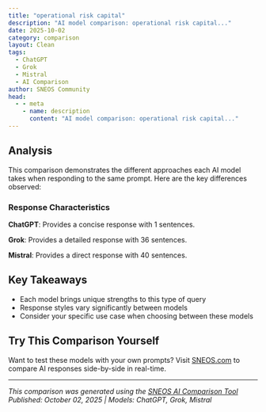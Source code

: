 ```yaml
---
title: "operational risk capital"
description: "AI model comparison: operational risk capital..."
date: 2025-10-02
category: comparison
layout: Clean
tags:
  - ChatGPT
  - Grok
  - Mistral
  - AI Comparison
author: SNEOS Community
head:
  - - meta
    - name: description
      content: "AI model comparison: operational risk capital..."
---
```


<ChatComparison
  title="operational risk capital"
  prompt="operational risk capital"
  :responses='{"ChatGPT": "Operational risk capital refers to the amount of capital that a financial institution must set aside to cover potential losses resulting from operational risks. Operational risks can arise from a variety of sources, including:\n\n1. **Fraud or Theft**: Internal or external fraudulent activities that lead to financial losses.\n2. **System Failures**: Breakdowns in IT systems or processes that disrupt operations.\n3. **Human Error**: Mistakes made by employees that can lead to financial loss or operational disruption.\n4. **Compliance Failures**: Inadequate compliance with laws and regulations, resulting in legal penalties or fines.\n5. **Process Failures**: Ineffective or inefficient processes leading to operational failures.\n\n### Regulatory Framework\n\nRegulators have established standards for measuring operational risk and calculating the required capital to cover these risks. Some key frameworks include:\n\n- **Basel II and Basel III**: These international banking regulations outline various approaches for banks to calculate operational risk capital requirements. They provide three main methodologies:\n - **Basic Indicator Approach (BIA)**: A simple method that requires banks to hold capital equal to a fixed percentage of their average annual gross income.\n - **Standardized Approach (TSA)**: A variant that allows for the differentiation of capital requirements across different business lines.\n - **Advanced Measurement Approaches (AMA)**: A more complex and tailored approach that enables banks to use their internal risk measurement models to determine capital requirements based on their own operational risk profiles.\n\n### Capital Calculation\n\nThe capital requirement is typically expressed as a certain percentage of a bank&#x27;s total exposure or relevant financial metrics. The chosen approach will influence the capital charge, with more advanced methodologies allowing for potential reductions in capital requirements based on effective risk management practices.\n\n### Importance of Operational Risk Capital\n\n- **Financial Stability**: Ensures that banks can absorb losses without compromising their solvency.\n- **Confidence**: Enhances market confidence in the stability and risk management practices of financial institutions.\n- **Regulatory Compliance**: Helps institutions comply with regulatory mandates and avoid penalties.\n- **Risk Management**: Encourages institutions to adopt robust operational risk management frameworks, improving overall operational efficiency and effectiveness.\n\nIn summary, operational risk capital is an essential component of a financial institution&#x27;s risk management strategy, serving to cushion against the financial fallout from operational failures and ensuring compliance with regulatory standards.", "Grok": "Operational risk capital refers to the amount of capital that a financial institution, such as a bank, is required to hold to cover potential losses arising from operational risks. Operational risk is the risk of loss resulting from inadequate or failed internal processes, people, systems, or from external events. This includes risks such as fraud, legal risks, IT system failures, and human error, but excludes credit risk and market risk.\n\n### Importance of Operational Risk Capital\nOperational risk capital is a critical component of a bank\u0027s overall risk management framework, as it ensures that the institution has sufficient financial resources to absorb losses from operational failures. Regulatory bodies, such as the Basel Committee on Banking Supervision under the Basel Accords, emphasize the need for banks to maintain adequate capital for operational risk to promote financial stability.\n\n### Calculation of Operational Risk Capital\nUnder the Basel framework (specifically Basel II and Basel III), there are several approaches to calculate operational risk capital, depending on the size and complexity of the institution:\n\n1. **Basic Indicator Approach (BIA):**\n - A simple method for smaller or less complex banks.\n - Operational risk capital is calculated as a fixed percentage (15%) of the bank\u0027s average annual gross income over the previous three years.\n - Formula: \n **Capital = 15% \u00D7 Average Annual Gross Income**\n\n2. **Standardized Approach (TSA):**\n - Used by banks with more sophisticated risk management systems.\n - Gross income is divided into eight business lines (e.g., corporate finance, retail banking), and a specific percentage (ranging from 12% to 18%) is applied to each business line\u0027s gross income.\n - The total capital requirement is the sum of the capital requirements for each business line.\n\n3. **Advanced Measurement Approaches (AMA):**\n - Used by large, complex banks with advanced risk management capabilities.\n - Banks develop their own internal models to estimate operational risk capital based on historical loss data, scenario analysis, and other risk indicators.\n - Requires regulatory approval and must incorporate internal and external data, as well as qualitative factors like risk controls.\n\n4. **Standardized Measurement Approach (SMA) (Basel III):**\n - Introduced under Basel III to replace BIA, TSA, and AMA.\n - Combines a bank\u0027s gross income (Business Indicator Component) with its historical operational loss data to calculate the capital requirement.\n - Aims to provide a simpler, more comparable, and risk-sensitive approach.\n\n### Regulatory Context\nOperational risk capital requirements are a key part of the Basel Accords:\n- **Basel II** introduced the concept of operational risk capital and provided the three approaches (BIA, TSA, AMA).\n- **Basel III** refined the framework with the introduction of SMA to standardize and simplify the calculation while maintaining risk sensitivity.\n- The capital requirements are designed to ensure that banks are prepared for unexpected operational losses, thereby protecting depositors and maintaining systemic stability.\n\n### Key Factors in Operational Risk Management\nTo manage operational risk and determine the appropriate capital buffer, banks typically focus on:\n- **Internal Controls:** Robust policies and procedures to minimize errors and fraud.\n- **Risk Assessment:** Identifying and evaluating potential operational risks through scenario analysis and stress testing.\n- **Loss Data Collection:** Tracking historical operational losses to inform capital models.\n- **Mitigation Strategies:** Implementing insurance or other risk transfer mechanisms to reduce potential losses.\n- **Governance:** Strong oversight by senior management and the board to ensure effective risk management practices.\n\n### Challenges in Determining Operational Risk Capital\n- **Data Limitations:** Historical loss data may be incomplete or not fully representative of future risks.\n- **Complexity:** Advanced models (like AMA) require significant resources and expertise.\n- **Regulatory Changes:** Banks must adapt to evolving standards, such as the transition to SMA under Basel III.\n- **Subjectivity:** Qualitative factors and scenario analyses can introduce subjectivity into risk assessments.\n\nIn summary, operational risk capital is a crucial safeguard for financial institutions, ensuring they can withstand losses from operational failures. Its calculation and management are guided by regulatory frameworks like Basel II and III, and require a combination of quantitative data and qualitative judgment to effectively protect against operational risks.", "Mistral": "Operational risk capital refers to the financial resources that a financial institution sets aside to cover potential losses arising from operational risks. Operational risk is the risk of loss resulting from inadequate or failed internal processes, people, and systems, or from external events. This includes risks such as fraud, errors, system failures, and legal or regulatory non-compliance.\n\n### Key Components of Operational Risk Capital\n\n1. **Loss Distribution Approach (LDA):**\n - This method involves modeling the distribution of potential operational losses. It typically requires historical loss data, scenario analysis, and expert judgment.\n - The capital requirement is often determined by calculating the Value at Risk (VaR) or Expected Shortfall (ES) at a high confidence level (e.g., 99.9%).\n\n2. **Basic Indicator Approach (BIA):**\n - A simpler method where the capital requirement is a fixed percentage (e.g., 15%) of the institution\u0027s gross income over the past three years.\n - This approach is less data-intensive but also less precise.\n\n3. **Standardized Approach (TSA):**\n - This method involves categorizing operational risk events into eight business lines and seven event types.\n - The capital requirement is calculated based on the gross income of each business line and a set of standardized coefficients.\n\n4. **Advanced Measurement Approaches (AMA):**\n - These are more sophisticated methods that allow institutions to use their own internal models to estimate operational risk capital.\n - AMAs can include internal loss data, external loss data, scenario analysis, and business environment and internal control factors (BEICFs).\n\n### Regulatory Framework\n\nThe Basel Committee on Banking Supervision (BCBS) has set guidelines for operational risk capital under the Basel II and Basel III frameworks. These guidelines aim to ensure that banks have adequate capital to cover operational risks and to promote a more robust risk management culture.\n\n### Importance of Operational Risk Capital\n\n1. **Risk Mitigation:**\n - Ensures that the institution has sufficient financial resources to absorb unexpected operational losses.\n\n2. **Regulatory Compliance:**\n - Meets regulatory requirements for capital adequacy, which is crucial for maintaining the institution\u0027s license to operate.\n\n3. **Stakeholder Confidence:**\n - Demonstrates to stakeholders, including investors and customers, that the institution is managing its risks effectively.\n\n4. **Operational Efficiency:**\n - Encourages the institution to improve its internal processes, systems, and controls to reduce operational risks.\n\n### Challenges\n\n1. **Data Availability:**\n - Accurate modeling of operational risk capital requires extensive and reliable historical loss data, which can be challenging to obtain.\n\n2. **Model Complexity:**\n - Advanced models can be complex and require significant expertise to develop and maintain.\n\n3. **Regulatory Changes:**\n - Regulatory frameworks can evolve, requiring institutions to adapt their models and approaches.\n\n### Conclusion\n\nOperational risk capital is a critical component of a financial institution\u0027s risk management framework. It helps ensure that the institution can withstand operational risks and maintain financial stability. Effective management of operational risk capital involves a combination of robust data collection, sophisticated modeling, and continuous improvement of internal controls and processes."}' 
  published-date="13:20"
/>

## Analysis

This comparison demonstrates the different approaches each AI model takes when responding to the same prompt. Here are the key differences observed:

### Response Characteristics

**ChatGPT**: Provides a concise response with 1 sentences. 

**Grok**: Provides a detailed response with 36 sentences. 

**Mistral**: Provides a direct response with 40 sentences. 

## Key Takeaways

- Each model brings unique strengths to this type of query
- Response styles vary significantly between models
- Consider your specific use case when choosing between these models

## Try This Comparison Yourself

Want to test these models with your own prompts? Visit [SNEOS.com](https://sneos.com) to compare AI responses side-by-side in real-time.

---

*This comparison was generated using the [SNEOS AI Comparison Tool](https://sneos.com)*
*Published: October 02, 2025 | Models: ChatGPT, Grok, Mistral*
